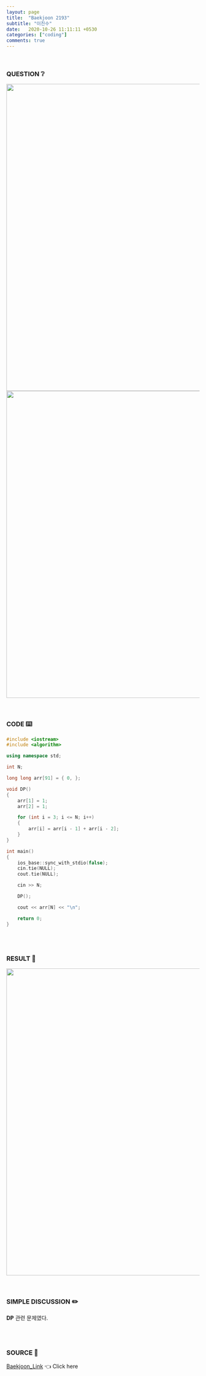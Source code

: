 ```yaml
---
layout: page
title:  "Baekjoon 2193"
subtitle: "이친수"
date:   2020-10-26 11:11:11 +0530
categories: ["coding"]
comments: true
---
```


<br>

### QUESTION ❔

<img src="{{ '/assets/baekjoon/2193.jpg' }}" style="width: 800px; height: auto; margin-left: auto; margin-right: auto; display: block;">
<img src="{{ '/assets/baekjoon/2193a.jpg' }}" style="width: 800px; height: auto; margin-left: auto; margin-right: auto; display: block;">  

<br>
<br>

### CODE ⌨️

```c++
#include <iostream>
#include <algorithm>

using namespace std;

int N;

long long arr[91] = { 0, };

void DP()
{
	arr[1] = 1;
	arr[2] = 1;

	for (int i = 3; i <= N; i++)
	{
		arr[i] = arr[i - 1] + arr[i - 2];
	}
}

int main()
{
	ios_base::sync_with_stdio(false);
	cin.tie(NULL);
	cout.tie(NULL);

	cin >> N;

	DP();

	cout << arr[N] << "\n";

	return 0;
}
```  

<br>
<br>

### RESULT 💛

<img src="{{ '/assets/baekjoon/2193r.jpg' }}" style="width: 800px; height: auto; margin-left: auto; margin-right: auto; display: block;">  

<br>
<br>

### SIMPLE DISCUSSION ✏️

**DP** 관련 문제였다.  

<br>
<br>

### SOURCE 💎

[Baekjoon_Link][link] 👈 Click here  

<br>
<br>
<br>

<script src="https://utteranc.es/client.js"
        repo="DCherish/DCherish.github.io"
        issue-term="pathname"
        theme="boxy-light"
        crossorigin="anonymous"
        async>
</script>

[link]: https://www.acmicpc.net/problem/2193